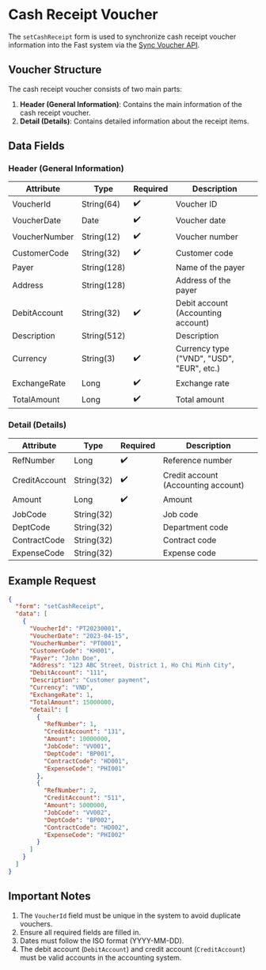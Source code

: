 # Cash Receipt Voucher

The `setCashReceipt` form is used to synchronize cash receipt voucher information into the Fast system via the [Sync Voucher API](../sync-voucher).

## Voucher Structure

The cash receipt voucher consists of two main parts:

1. **Header (General Information)**: Contains the main information of the cash receipt voucher.
2. **Detail (Details)**: Contains detailed information about the receipt items.

## Data Fields

### Header (General Information)

| Attribute      | Type        | Required | Description                          |
|----------------|-------------|----------|--------------------------------------|
| VoucherId      | String(64)  | ✔️       | Voucher ID                           |
| VoucherDate    | Date        | ✔️       | Voucher date                         |
| VoucherNumber  | String(12)  | ✔️       | Voucher number                       |
| CustomerCode   | String(32)  | ✔️       | Customer code                        |
| Payer          | String(128) |          | Name of the payer                    |
| Address        | String(128) |          | Address of the payer                 |
| DebitAccount   | String(32)  | ✔️       | Debit account (Accounting account)   |
| Description    | String(512) |          | Description                          |
| Currency       | String(3)   | ✔️       | Currency type ("VND", "USD", "EUR", etc.) |
| ExchangeRate   | Long        | ✔️       | Exchange rate                        |
| TotalAmount    | Long        | ✔️       | Total amount                         |

### Detail (Details)

| Attribute      | Type        | Required | Description                          |
|----------------|-------------|----------|--------------------------------------|
| RefNumber      | Long        | ✔️       | Reference number                     |
| CreditAccount  | String(32)  | ✔️       | Credit account (Accounting account)  |
| Amount         | Long        | ✔️       | Amount                               |
| JobCode        | String(32)  |          | Job code                             |
| DeptCode       | String(32)  |          | Department code                      |
| ContractCode   | String(32)  |          | Contract code                        |
| ExpenseCode    | String(32)  |          | Expense code                         |

## Example Request

```json
{
  "form": "setCashReceipt",
  "data": [
    {
      "VoucherId": "PT20230001",
      "VoucherDate": "2023-04-15",
      "VoucherNumber": "PT0001",
      "CustomerCode": "KH001",
      "Payer": "John Doe",
      "Address": "123 ABC Street, District 1, Ho Chi Minh City",
      "DebitAccount": "111",
      "Description": "Customer payment",
      "Currency": "VND",
      "ExchangeRate": 1,
      "TotalAmount": 15000000,
      "detail": [
        {
          "RefNumber": 1,
          "CreditAccount": "131",
          "Amount": 10000000,
          "JobCode": "VV001",
          "DeptCode": "BP001",
          "ContractCode": "HD001",
          "ExpenseCode": "PHI001"
        },
        {
          "RefNumber": 2,
          "CreditAccount": "511",
          "Amount": 5000000,
          "JobCode": "VV002",
          "DeptCode": "BP002",
          "ContractCode": "HD002",
          "ExpenseCode": "PHI002"
        }
      ]
    }
  ]
}
```

## Important Notes

1. The `VoucherId` field must be unique in the system to avoid duplicate vouchers.
2. Ensure all required fields are filled in.
3. Dates must follow the ISO format (YYYY-MM-DD).
4. The debit account (`DebitAccount`) and credit account (`CreditAccount`) must be valid accounts in the accounting system.